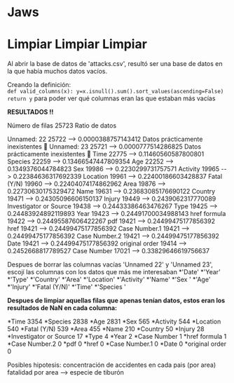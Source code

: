 # Jaws

# Limpiar Limpiar Limpiar

Al abrir la base de datos de 'attacks.csv', resultó ser una base de datos en la que había muchos datos vacíos. 

Creando la definición:  
`def valid_columns(x):
    y=x.isnull().sum().sort_values(ascending=False)
    return y`
para poder ver qué columnas eran las que estaban más vacías

**RESULTADOS !!**

Número de filas           25723              Ratio de datos 

Unnamed: 22               25722         -->  0.0000388757143412     Datos prácticamente inexistentes 🚨
Unnamed: 23               25721         -->  0.0000777514286825      Datos prácticamente inexistentes 🚨
Time                      22775         -->  0.11460560587800801   
Species                   22259         -->  0.13466547447809354 
Age                       22252         -->  0.1349376044784823
Sex                       19986         -->  0.2230299731757571
Activity                  19965         -->  0.22384636317692339
Location                  19961         -->  0.22400186603428837
Fatal (Y/N)               19960         -->  0.22404074174862962
Area                      19876         -->  0.22730630175329472
Name                      19631         -->  0.23683085176690122
Country                   19471         -->  0.24305096606150137
Injury                    19449         -->  0.2439062317770089
Investigator or Source    19438         -->  0.24433386463476267
Type                      19425         -->  0.24483924892119893
Year                      19423         -->  0.24491700034988143
href formula              19422         -->  0.24495587606422267
pdf                       19421         -->  0.24499475177856392
href                      19421         -->  0.24499475177856392
Case Number.1             19421         -->  0.24499475177856392
Case Number.2             19421         -->  0.24499475177856392
Date                      19421         -->  0.24499475177856392
original order            19414         -->  0.2452668817789527
Case Number               17021         -->  0.33829646619756637

Despues de borrar las columnas vacías 'Unnamed 22' y 'Unnamed 23', escojí las columnas con los datos que más me interesaban 
*'Date' 
*'Year' 
*'Type'
*'Country' 
*'Area' 
*'Location'
*'Activity' 
*'Name' 
*'Sex '
*'Age'
*'Injury' 
*'Fatal (Y/N)'
*'Time'
*'Species '

**Despues de limpiar aquellas filas que apenas tenían datos, estos eran los resultados de NaN en cada columna:**

*Time                      3354
*Species                   2838
*Age                       2831
*Sex                        565
*Activity                   544
*Location                   540
*Fatal (Y/N)                539
*Area                       455
*Name                       210
*Country                     50
*Injury                      28
*Investigator or Source      17
*Type                         4
*Year                         2
*Case Number                  1
*href formula                 1
*Case Number.2                0
*pdf                          0
*href                         0
*Case Number.1                0
*Date                         0
*original order               0


Posibles hipotesis: 
concentración de accidentes en cada pais (por area)
fatalidad por area --> especie de tiburón 